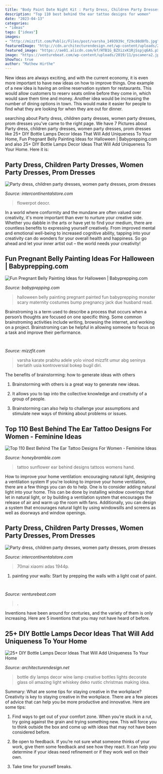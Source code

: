 ```yaml
---
title: "Body Paint Date Night Kit : Party Dress, Children Party Dresses, Women Party Dresses, Prom Dresses"
description: "Top 110 best behind the ear tattoo designs for women"
date: "2023-04-13"
categories:
- "ideas"
tags: ["ideas"]
images:
- "http://mizzfit.com/Public/Files/post/varsha_1493939c_f29c88d0fb.jpg"
featuredImage: "http://cdn.architecturendesign.net/wp-content/uploads/2015/11/AD-Creative-DIY-Bottle-Lamps-Decor-Ideas-27.jpg"
featured_image: "https://ae01.alicdn.com/kf/HTB1G_BZXizxK1RjSspjq6AS.pXa6.jpg"
image: "https://venturebeat.com/wp-content/uploads/2019/11/pscamera2.jpg"
ShowToc: true
author: "Mathew Hirthe"
---
```



New ideas are always exciting, and with the current economy, it is even more important to have new ideas on how to improve things. One example of a new idea is having an online reservation system for restaurants. This would allow customers to reserv seats online before they come in, which would save them time and money. Another idea would be increasing the number of dining options in town. This would make it easier for people to find what they are looking for when they are out for dinner.

	

		
searching about Party dress, children party dresses, women party dresses, prom dresses you've came to the right page. We have 7 Pictures about Party dress, children party dresses, women party dresses, prom dresses like 25+ DIY Bottle Lamps Decor Ideas That Will Add Uniqueness To Your Home, Fun Pregnant Belly Painting Ideas for Halloween | Babyprepping.com and also 25+ DIY Bottle Lamps Decor Ideas That Will Add Uniqueness To Your Home. Here it is:
		
    
## Party Dress, Children Party Dresses, Women Party Dresses, Prom Dresses

<img loading=lazy src="https://ae01.alicdn.com/kf/HTB1G_BZXizxK1RjSspjq6AS.pXa6.jpg" onerror="this.onerror=null;this.src='https://tse1.mm.bing.net/th?id=OIP.YyUVM-jLkxPWA1ght3HYsQHaHa&amp;pid=15.1';" alt="Party dress, children party dresses, women party dresses, prom dresses">

_Source: intercontinentalstore.com_

>flowerpot deocr. 

	

In a world where conformity and the mundane are often valued over creativity, it's more important than ever to nurture your creative side. Whether you dabble in the arts or have yet to find your medium, there are countless benefits to expressing yourself creatively. From improved mental and emotional well-being to increased cognitive ability, tapping into your creativity can do wonders for your overall health and happiness. So go ahead and let your inner artist out – the world needs your creativity!

    
## Fun Pregnant Belly Painting Ideas For Halloween | Babyprepping.com

<img loading=lazy src="http://www.babyprepping.com/wp-content/uploads/2016/09/scary-halloween.png" onerror="this.onerror=null;this.src='https://tse2.mm.bing.net/th?id=OIP.FobeslE0hYGQx7BWmASCKQAAAA&amp;pid=15.1';" alt="Fun Pregnant Belly Painting Ideas for Halloween | Babyprepping.com">

_Source: babyprepping.com_

>halloween belly painting pregnant painted fun babyprepping monster scary maternity costumes bump pregnancy jack due husband read. 

	

Brainstroming is a term used to describe a process that occurs when a person’s thoughts are focused on one specific thing. Some common brainstroming activities include writing, browsing the internet, and working on a project. Brainstroming can be helpful in allowing someone to focus on a task and improve their performance.

    
## 

<img loading=lazy src="http://mizzfit.com/Public/Files/post/varsha_1493939c_f29c88d0fb.jpg" onerror="this.onerror=null;this.src='https://tse3.mm.bing.net/th?id=OIP.pMVrbBgEOcXpiP-h88q4SwAAAA&amp;pid=15.1';" alt="">

_Source: mizzfit.com_

>varsha karate prabhu adele yolo vinod mizzfit umur abg seninya berlatih usia kontroversial bokep bugil diri. 

	

The benefits of brainstorming: how to generate ideas with others
1. Brainstorming with others is a great way to generate new ideas.
2. It allows you to tap into the collective knowledge and creativity of a group of people.

3. Brainstorming can also help to challenge your assumptions and stimulate new ways of thinking about problems or issues.

    
## Top 110 Best Behind The Ear Tattoo Designs For Women - Feminine Ideas

<img loading=lazy src="https://honeybramble.com/wp-content/uploads/womens-sunflower-tattoo-behind-the-ear.jpg" onerror="this.onerror=null;this.src='https://tse1.mm.bing.net/th?id=OIP.kqE89NutcSOaGDPj4XzxYAHaHa&amp;pid=15.1';" alt="Top 110 Best Behind The Ear Tattoo Designs For Women - Feminine Ideas">

_Source: honeybramble.com_

>tattoo sunflower ear behind designs tattoos womens hand. 

	

How to improve your home ventilation: encouraging natural light, designing a ventilation system
If you're looking to improve your home ventilation, there are a few things you can do to help. One is to consider adding natural light into your home. This can be done by installing window coverings that let in natural light, or by building a ventilation system that encourages the release of air and warm up the room with fans. Additionally, you can design a system that encourages natural light by using windowsills and screens as well as doorways and window openings.

    
## Party Dress, Children Party Dresses, Women Party Dresses, Prom Dresses

<img loading=lazy src="https://ae01.alicdn.com/kf/HTB1rK1uXs_vK1RkSmRyq6xwupXac.jpg" onerror="this.onerror=null;this.src='https://tse4.mm.bing.net/th?id=OIP.2UF_jDV3307S67QRQ00dxgHaDc&amp;pid=15.1';" alt="Party dress, children party dresses, women party dresses, prom dresses">

_Source: intercontinentalstore.com_

>70mai xiaomi adas 1944p. 

	

1. painting your walls: Start by prepping the walls with a light coat of paint.

    
## 

<img loading=lazy src="https://venturebeat.com/wp-content/uploads/2019/11/pscamera2.jpg" onerror="this.onerror=null;this.src='https://tse2.mm.bing.net/th?id=OIP.qOm0zofeydK9rCHNG3kcAQHaD_&amp;pid=15.1';" alt="">

_Source: venturebeat.com_

>. 

	

Inventions have been around for centuries, and the variety of them is only increasing. Here are 5 inventions that you may not have heard of before.

    
## 25+ DIY Bottle Lamps Decor Ideas That Will Add Uniqueness To Your Home

<img loading=lazy src="http://cdn.architecturendesign.net/wp-content/uploads/2015/11/AD-Creative-DIY-Bottle-Lamps-Decor-Ideas-27.jpg" onerror="this.onerror=null;this.src='https://tse2.mm.bing.net/th?id=OIP.FBp4nxsL8ZkzubEpynlj4wHaLF&amp;pid=15.1';" alt="25+ DIY Bottle Lamps Decor Ideas That Will Add Uniqueness To Your Home">

_Source: architecturendesign.net_

>bottle diy lamps decor wine lamp creative bottles lights decorate glass oil amazing light whiskey deko rustic christmas making idea. 

	

Summary: What are some tips for staying creative in the workplace?
Creativity is key to staying creative in the workplace. There are a few pieces of advice that can help you be more productive and innovative. Here are some tips:
1. Find ways to get out of your comfort zone. When you’re stuck in a rut, try going against the grain and trying something new. This will force you to think outside the box and come up with ideas that may not have been considered before.

2. Be open to feedback. If you’re not sure what someone thinks of your work, give them some feedback and see how they react. It can help you determine if your ideas need refinement or if they work well on their own.

3. Take time for yourself breaks.

